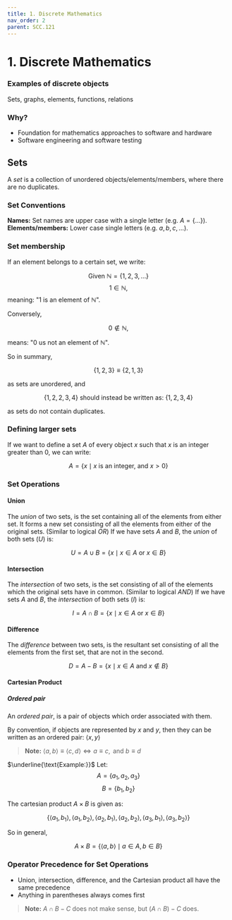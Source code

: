 ```yaml
---
title: 1. Discrete Mathematics
nav_order: 2
parent: SCC.121
---
```

# 1. Discrete Mathematics

### Examples of discrete objects
Sets, graphs, elements, functions, relations


### Why?
- Foundation for mathematics approaches to software and hardware
- Software engineering and software testing

## Sets

A *set* is a collection of unordered objects/elements/members, where there are no duplicates.

### Set Conventions
**Names:** Set names are upper case with a single letter (e.g. $A=\{ \dots \}$).
**Elements/members:** Lower case single letters (e.g. $a, b, c, \dots$).

### Set membership
If an element belongs to a certain set, we write:

$$
\text{Given } \mathbb{N}=\{1, 2, 3, \dots \}
$$
$$
1 \in \mathbb{N},
$$
meaning: "$1$ is an element of $\mathbb{N}$".

Conversely,

$$
0 \not \in \mathbb{N},
$$

means: "$0$ us not an element of $\mathbb{N}$".

So in summary,

$$
\{1, 2, 3\} \equiv \{2, 1, 3\}
$$

as sets are unordered, and

$$
\{1, 2, 2, 3, 4\} \text{ should instead be written as: } \{1, 2, 3, 4\}
$$

as sets do not contain duplicates.

### Defining larger sets

If we want to define a set $A$ of every object $x$ such that $x$ is an integer greater than $0$, we can write:

$$
A = \{x \mid x \text{ is an integer, and } x > 0\}
$$

### Set Operations

#### Union
The *union* of two sets, is the set containing all of the elements from either set. It forms a new set consisting of all the elements from either of the original sets. (Similar to logical $OR$)
If we have sets $A$ and $B$, the *union* of both sets ($U$) is:

$$
U = A \cup B = \{x \mid x \in A \text{ or } x \in B\}
$$

#### Intersection
The *intersection* of two sets, is the set consisting of all of the elements which the original sets have in common. (Similar to logical $AND$)
If we have sets $A$ and $B$, the *intersection* of both sets ($I$) is:

$$
I = A \cap B = \{x \mid x \in A \text{ or } x \in B\}
$$

#### Difference
The *difference* between two sets, is the resultant set consisting of all the elements from the first set, that are not in the second.

$$
D = A - B = \{x \mid x \in A \text{ and } x \not \in B\}
$$

#### Cartesian Product

##### Ordered pair
An *ordered pair*, is a pair of objects which order associated with them.

By convention, if objects are represented by $x$ and $y$, then they can be written as an ordered pair: $\langle x, y \rangle$

>**Note:** $\langle a, b \rangle \equiv \langle c, d \rangle \iff a \equiv c, \text{ and } b \equiv d$

$\underline{\text{Example:}}$
Let:
$$
A=\{a_1, a_2, a_3\}
$$
$$
B=\{b_1, b_2\}
$$

The cartesian product $A \times B$ is given as:

$$
\{\langle a_1, b_1 \rangle, \langle a_1, b_2 \rangle, \langle a_2, b_1 \rangle, \langle a_2, b_2 \rangle,  \langle a_3, b_1 \rangle, \langle a_3, b_2 \rangle \}
$$

So in general,

$$
A \times B = \{\langle a,b \rangle \mid a \in A, b \in B \}
$$

### Operator Precedence for Set Operations

- Union, intersection, difference, and the Cartesian product all have the same precedence
- Anything in parentheses always comes first

>**Note:** $A \cap B - C$ does not make sense, but $(A \cap B) - C$ does.